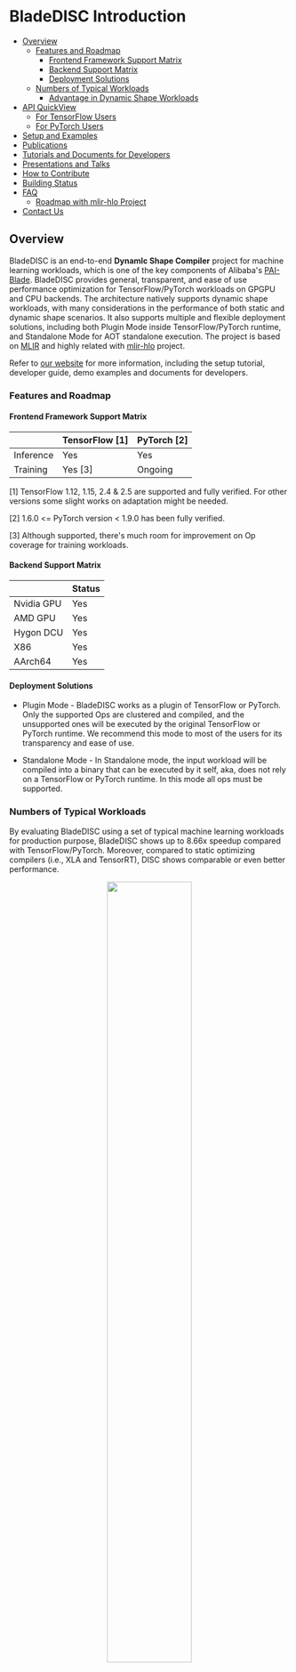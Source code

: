# BladeDISC Introduction <!-- omit in toc -->

- [Overview](#overview)
  - [Features and Roadmap](#features-and-roadmap)
    - [Frontend Framework Support Matrix](#frontend-framework-support-matrix)
    - [Backend Support Matrix](#backend-support-matrix)
    - [Deployment Solutions](#deployment-solutions)
  - [Numbers of Typical Workloads](#numbers-of-typical-workloads)
    - [Advantage in Dynamic Shape Workloads](#advantage-in-dynamic-shape-workloads)
- [API QuickView](#api-quickview)
  - [For TensorFlow Users](#for-tensorflow-users)
  - [For PyTorch Users](#for-pytorch-users)
- [Setup and Examples](#setup-and-examples)
- [Publications](#publications)
- [Tutorials and Documents for Developers](#tutorials-and-documents-for-developers)
- [Presentations and Talks](#presentations-and-talks)
- [How to Contribute](#how-to-contribute)
- [Building Status](#building-status)
- [FAQ](#faq)
  - [Roadmap with mlir-hlo Project](#roadmap-with-mlir-hlo-project)
- [Contact Us](#contact-us)

## Overview

BladeDISC is an end-to-end **DynamIc Shape Compiler** project for machine
learning workloads, which is one of the key components of Alibaba's
[PAI-Blade](https://www.aliyun.com/activity/bigdata/blade). BladeDISC provides
general, transparent, and ease of use performance optimization for
TensorFlow/PyTorch workloads on GPGPU and CPU backends. The architecture
natively supports dynamic shape workloads, with many considerations in the
performance of both static and dynamic shape scenarios. It also supports
multiple and flexible deployment solutions, including both Plugin Mode inside
TensorFlow/PyTorch runtime, and Standalone Mode for AOT standalone execution.
The project is based on [MLIR](https://mlir.llvm.org/) and highly related with
[mlir-hlo](https://github.com/tensorflow/mlir-hlo) project.

Refer to [our website](https://alibaba.github.io/BladeDISC/) for more
information, including the setup tutorial, developer guide, demo examples and
documents for developers.

### Features and Roadmap

#### Frontend Framework Support Matrix

|           | TensorFlow [1] | PyTorch [2]  |
|---------- | -------------- | ------------ |
| Inference |    Yes         |    Yes       |
|  Training |    Yes [3]     |  Ongoing     |

[1] TensorFlow 1.12, 1.15, 2.4 & 2.5 are supported and fully verified. For other
versions some slight works on adaptation might be needed.

[2] 1.6.0 <= PyTorch version < 1.9.0 has been fully verified.

[3] Although supported, there's much room for improvement on Op coverage for
training workloads.

#### Backend Support Matrix

|            |   Status      |
|----------- | ------------- |
| Nvidia GPU |    Yes        |
| AMD GPU    |    Yes        |
| Hygon DCU  |    Yes        |
|  X86       |    Yes        |
| AArch64    |    Yes        |

#### Deployment Solutions

* Plugin Mode - BladeDISC works as a plugin of TensorFlow or PyTorch. Only the
  supported Ops are clustered and compiled, and the unsupported ones will be
  executed by the original TensorFlow or PyTorch runtime. We recommend this mode
  to most of the users for its transparency and ease of use.

* Standalone Mode - In Standalone mode, the input workload will be compiled into
  a binary that can be executed by it self, aka, does not rely on a TensorFlow
  or PyTorch runtime. In this mode all ops must be supported.

### Numbers of Typical Workloads

By evaluating BladeDISC using a set of typical machine learning workloads for
production purpose, BladeDISC shows up to 8.66x speedup compared with
TensorFlow/PyTorch. Moreover, compared to static optimizing compilers (i.e.,
XLA and TensorRT), DISC shows comparable or even better performance.

<figure align="center">
<img src="./docs/pics/numbers.png" style="width:60%">
<figcaption align = "center">
<b>
Fig.1 Performance speedup over framework.
<i>Framework</i> means either TensorFlow or PyTorch.
<i>FastSpeech2</i> is TensorFlow model and others are PyTorch models.
The <i>static compiler</i> for TensorFlow is XLA and that for PyTorch is TensorRT.
Note that <i>S2T</i> and <i>T5</i> have no TensorRT performance due to wrong result.
</b>
</figcaption>
</figure>

#### Advantage in Dynamic Shape Workloads

Specifically, for the BERT large inference on T4 we provide in the
[examples](./docs/tutorials/tensorflow_inference_and_training.md), static compiler
optimization (XLA) shows severe performance degradation due to its compilation
overhead, while DISC shows a 1.75x speedup.

| TensorFlow  |    XLA    |    DISC    |
|-------------|-----------|------------|
|   1.78 s    |   41.69s  |    1.02s   |
|   1X        |           |    1.75X   |

## API QuickView

### For TensorFlow Users

Only two lines of code are needed on native Tensorflow program as the following:

``` python
import numpy as np
import tensorflow as tf

## enable BladeDISC on TensorFlow program
import blade_disc_tf as disc
disc.enable()

## construct TensorFlow Graph and run it
g = tf.Graph()
with g.as_default():
    ...
    with tf.session as sess:
        sess.run(...)
```

For more information, please refer to [QuickStart for TensorFlow
Users](./docs/quickstart.md#quickstart-for-tensorflow-users)

### For PyTorch Users

PyTorch users only need the following few lines of code to enable
BladeDISC:

``` python
import torch_blade
# construct PyTorch Module
class MyModule(nn.Module):
    ...

module = MyModule()

with torch.no_grad():
    # blade_module is the optimized module by BladeDISC
    blade_module = torch_blade.optimize(module, allow_tracing=True, model_inputs=(x, y))

# run the optimized module
blade_module(x, y)
```

`torch_blade.optimize` accepts an `nn.Module` object and outputs the
optimized module.  For more information, please refer to [Quickstart
for PyTorch Users](./docs/quickstart.md#quickstart-for-pytorch-users).

## Setup and Examples

* [How to Setup and Build from Source](./docs/build_from_source.md)
* [Use Case of TensorFlow Inference and Training](./docs/tutorials/tensorflow_inference_and_training.md)
* [Use Case of PyTorch Inference](./docs/tutorials/torch_bert_inference.md)

## Publications

* [DISC: A Dynamic Shape Compiler for Machine Learning
  Workloads](https://arxiv.org/pdf/2103.05288.pdf)

## Tutorials and Documents for Developers

* [Tutorial: A Walkthough of the BladeDISC Pass Pipeline](./docs/developers/pass_pipeline.md)
* [Introduction on Runtime Abstraction Layer](./docs/developers/runtime_abstraction_layer.md)
* [TorchBlade Overview](./docs/developers/bladedisc_torch_overview.md)
* [Tutorial: How to Add a New Torch Operator Converter](./docs/developers/torch_add_a_new_converter.md)

## Presentations and Talks
* [Performance optimization practice for dynamic shape AI workloads via a compiler-based approach](https://bladedisc.oss-cn-hangzhou.aliyuncs.com/docs/performance-optimization-practice.pdf)
* [22/07/07 BladeDISC and Torch-MLIR Roadmap Talk on Torch-MLIR Community](https://bladedisc.oss-cn-hangzhou.aliyuncs.com/docs/BladeDISC-and-TorchMLIR-Roadmap-tts.pptx)
* [GTC22-S41073, Generalized and Transparent AI Optimization Solutions with AI Compilers from Cloud Service](https://bladedisc.oss-cn-hangzhou.aliyuncs.com/docs/GTC22%20S41073%2C%20Generalized%20and%20Transparent%20AI%20Optimization%20Solutions%20with%20AI%20Compilers%20from%20Cloud%20Service.pdf)
* [GTC22-S41395, Easier-to-use and More Robust TensorRT via PAI-Blade](https://bladedisc.oss-cn-hangzhou.aliyuncs.com/docs/GTC22-S41395%2C%20Easier-to-use%20and%20More%20Robust%20TensorRT%20via%20PAI-Blade.pdf)

## How to Contribute

* [Contribute to BladeDISC](./docs/contribution.md)

## Building Status

| Framework | Device| Status |
| -- | -- | -- |
| PyTorch1.8.1 | CPU | [![pytorch181_cpu](https://github.com/alibaba/BladeDISC/actions/workflows/pytorch181_cpu.yml/badge.svg)](https://github.com/alibaba/BladeDISC/actions/workflows/pytorch181_cpu.yml) |
| PyTorch1.8.1 | GPU | [![pytorch181_gpu](https://github.com/alibaba/BladeDISC/actions/workflows/pytorch181_gpu.yml/badge.svg)](https://github.com/alibaba/BladeDISC/actions/workflows/pytorch181_gpu.yml) |
| PyTorch1.7.1 | GPU |  [![pytorch171_gpu](https://github.com/alibaba/BladeDISC/actions/workflows/pytorch171_gpu.yml/badge.svg)](https://github.com/alibaba/BladeDISC/actions/workflows/pytorch171_gpu.yml) |
| PyTorch1.12.0 | GPU | [![pytorch112_gpu](https://github.com/alibaba/BladeDISC/actions/workflows/pytorch112_gpu.yml/badge.svg)](https://github.com/alibaba/BladeDISC/actions/workflows/pytorch112_gpu.yml) |
| PyTorch1.10.0 | AArch64 |  [![pytorch110_aarch64](https://github.com/alibaba/BladeDISC/actions/workflows/pytorch110_aarch64.yml/badge.svg)](https://github.com/alibaba/BladeDISC/actions/workflows/pytorch110_aarch64.yml) |
| TensorFlow1.15 | CPU| [![tf115_cpu](https://github.com/alibaba/BladeDISC/actions/workflows/tf115_cpu.yml/badge.svg)](https://github.com/alibaba/BladeDISC/actions/workflows/tf115_cpu.yml) |
| TensorFlow2.4 | GPU | [![tf24_gpu](https://github.com/alibaba/BladeDISC/actions/workflows/tf24_gpu.yml/badge.svg)](https://github.com/alibaba/BladeDISC/actions/workflows/tf24_gpu.yml) |
| TensorFlow1.15 | GPU| [![tf115_gpu](https://github.com/alibaba/BladeDISC/actions/workflows/tf115_gpu.yml/badge.svg)](https://github.com/alibaba/BladeDISC/actions/workflows/tf115_gpu.yml) |
| TensorFlow2.8 | AArch64 | [![tf280_aarch64](https://github.com/alibaba/BladeDISC/actions/workflows/tf280_aarch64.yml/badge.svg)](https://github.com/alibaba/BladeDISC/actions/workflows/tf280_aarch64.yml) |

## FAQ

### Roadmap with mlir-hlo Project

BladeDISC is in a close relationship with
[mlir-hlo](https://github.com/tensorflow/mlir-hlo) project. Part of the building
blocks, including the MHLO Op definitions, TF to MHLO conversions, and some
general purpose passes have been upstreamed to mlir-hlo repository. We'll
continue to work in a close cooperative relationship with mlir-hlo project in
the longer term.

## Contact Us

* Mailgroup: bladedisc-dev@list.alibaba-inc.com

* DingTalk group for support and discussion:

![DingTalk](./docs/pics/dingtalk_support.png)

